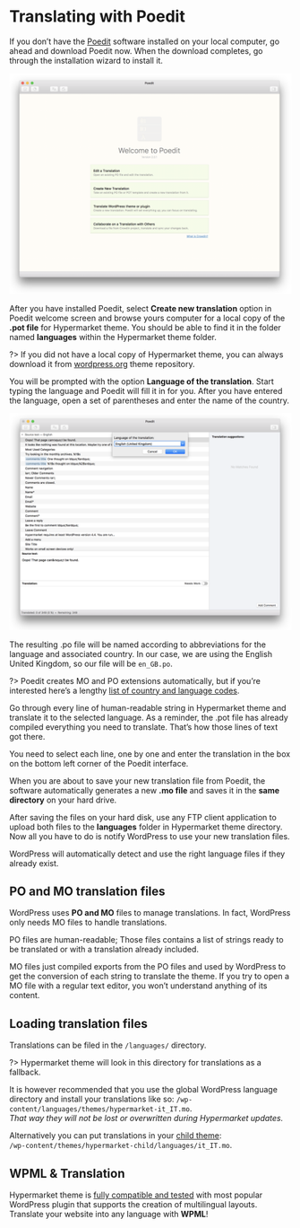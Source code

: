 # Translating with Poedit

If you don’t have the [Poedit](https://poedit.net) software installed on your local computer, go ahead and download Poedit now. When the download completes, go through the installation wizard to install it.

![Translating with Poedit](img/translating-with-poedit.png)

After you have installed Poedit, select **Create new translation** option in Poedit welcome screen and browse yours computer for a local copy of the **.pot file** for Hypermarket theme. You should be able to find it in the folder named **languages** within the Hypermarket theme folder.

?> If you did not have a local copy of Hypermarket theme, you can always download it from [wordpress.org](https://wordpress.org/themes/hypermarket/) theme repository.

You will be prompted with the option **Language of the translation**. Start typing the language and Poedit will fill it in for you. After you have entered the language, open a set of parentheses and enter the name of the country.

![Select language of the translation](img/select-language-of-the-translation.png)

The resulting .po file will be named according to abbreviations for the language and associated country. In our case, we are using the English United Kingdom, so our file will be ```en_GB.po```.

?> Poedit creates MO and PO extensions automatically, but if you’re interested here’s a lengthy [list of country and language codes](http://www.fincher.org/Utilities/CountryLanguageList.shtml).

Go through every line of human-readable string in Hypermarket theme and translate it to the selected language. As a reminder, the .pot file has already compiled everything you need to translate. That’s how those lines of text got there.

You need to select each line, one by one and enter the translation in the box on the bottom left corner of the Poedit interface.

When you are about to save your new translation file from Poedit, the software automatically generates a new **.mo file** and saves it in the **same directory** on your hard drive.

After saving the files on your hard disk, use any FTP client application to upload both files to the **languages** folder in Hypermarket theme directory. Now all you have to do is notify WordPress to use your new translation files.

WordPress will automatically detect and use the right language files if they already exist.

## PO and MO translation files

WordPress uses **PO and MO** files to manage translations. In fact, WordPress only needs MO files to handle translations.

PO files are human-readable; Those files contains a list of strings ready to be translated or with a translation already included.

MO files just compiled exports from the PO files and used by WordPress to get the conversion of each string to translate the theme. If you try to open a MO file with a regular text editor, you won’t understand anything of its content.

## Loading translation files

Translations can be filed in the ```/languages/``` directory.<br/>

?> Hypermarket theme will look in this directory for translations as a fallback. 

It is however recommended that you use the global WordPress language directory and install your translations like so: ```/wp-content/languages/themes/hypermarket-it_IT.mo```.<br/>
*That way they will not be lost or overwritten during Hypermarket updates.*

Alternatively you can put translations in your [child theme](install-hypermarket-wordpress-child-theme):<br/>```/wp-content/themes/hypermarket-child/languages/it_IT.mo```.

## WPML & Translation

Hypermarket theme is [fully compatible and tested](https://wpml.org/theme/hypermarket/) with most popular WordPress plugin that supports the creation of multilingual layouts. Translate your website into any language with **WPML**!
